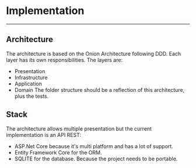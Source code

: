 # Implementation
---
## Architecture
The architecture is based on the Onion Architecture following DDD. Each layer has its own responsibilities. The layers are:
- Presentation 
- Infrastructure
- Application
- Domain
The folder structure should be a reflection of this architecture, plus the tests.

## Stack
The architecture allows multiple presentation but the current implementation is an API REST:
- ASP.Net Core because it's multi platform and has a lot of support. 
- Entity Framework Core for the ORM.
- SQLITE for the database. Because the project needs to be portable.